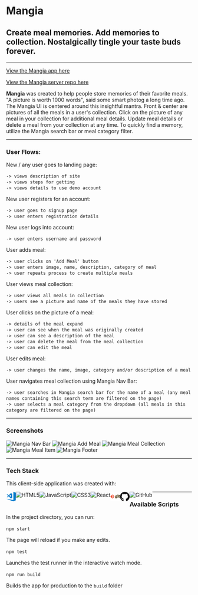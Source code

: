 # Mangia

## Create meal memories. Add memories to collection. Nostalgically tingle your taste buds forever.

---

[View the Mangia app here](https://mangia-client.vercel.app/meals)

[View the Mangia server repo here](https://github.com/sean21johnson/mangia-server)

**Mangia** was created to help people store memories of their favorite meals. "A picture is worth 1000 words", said some smart photog a long time ago. The Mangia UI is centered around this insightful mantra. Front & center are pictures of all the meals in a user's collection. Click on the picture of any meal in your collection for additional meal details. Update meal details or delete a meal from your collection at any time. To quickly find a memory, utilize the Mangia search bar or meal category filter. 

---

### User Flows:

New / any user goes to landing page:

    -> views description of site
    -> views steps for getting 
    -> views details to use demo account

New user registers for an account:

    -> user goes to signup page
    -> user enters registration details

New user logs into account:

    -> user enters username and password

User adds meal:

    -> user clicks on 'Add Meal' button
    -> user enters image, name, description, category of meal
    -> user repeats process to create multiple meals

User views meal collection:

    -> user views all meals in collection
    -> users see a picture and name of the meals they have stored

User clicks on the picture of a meal:

    -> details of the meal expand
    -> user can see when the meal was originally created
    -> user can see a description of the meal
    -> user can delete the meal from the meal collection
    -> user can edit the meal

User edits meal:

    -> user changes the name, image, category and/or description of a meal

User navigates meal collection using Mangia Nav Bar:

    -> user searches in Mangia search bar for the name of a meal (any meal names containing this search term are filtered on the page)
    -> user selects a meal category from the dropdown (all meals in this category are filtered on the page) 

---

### Screenshots

<img width="400px" alt="Mangia Nav Bar" src="https://imgur.com/3D9ezOf.jpg">

<img width="400px" alt="Mangia Add Meal" src="https://imgur.com/u6dRVJi.jpg">

<img width="400px" alt="Mangia Meal Collection" src="https://imgur.com/iC90RbF.jpg">

<img width="400px" alt="Mangia Meal Item" src="https://imgur.com/Tcx6FvF.jpg">

<img width="400px" alt="Mangia Footer" src="https://imgur.com/etNK2lY.jpg">

---

### Tech Stack

This client-side application was created with:

<img align="left" alt="Visual Studio Code" width="26px" src="https://raw.githubusercontent.com/github/explore/80688e429a7d4ef2fca1e82350fe8e3517d3494d/topics/visual-studio-code/visual-studio-code.png" />
<img align="left" alt="HTML5" src="https://img.shields.io/badge/HTML-239120?style=for-the-badge&logo=html5&logoColor=white" />
<img align="left" alt="JavaScript" src="https://img.shields.io/badge/JavaScript-F7DF1E?style=for-the-badge&logo=javascript&logoColor=black" />
<img align="left" alt="CSS3" src="https://img.shields.io/badge/CSS-239120?&style=for-the-badge&logo=css3&logoColor=white" />
<img align="left" alt="React" src="https://img.shields.io/badge/React-20232A?style=for-the-badge&logo=react&logoColor=61DAFB" />
<img align="left" alt="Git" width="26px" src="https://raw.githubusercontent.com/github/explore/80688e429a7d4ef2fca1e82350fe8e3517d3494d/topics/git/git.png" />
<img align="left" alt="GitHub" width="26px" src="https://raw.githubusercontent.com/github/explore/78df643247d429f6cc873026c0622819ad797942/topics/github/github.png" />
<img align="left" alt="GitHub" src="https://img.shields.io/badge/React_Router-CA4245?style=for-the-badge&logo=react-router&logoColor=white" />  

---

### Available Scripts

In the project directory, you can run:

`npm start`

The page will reload if you make any edits.

`npm test`

Launches the test runner in the interactive watch mode.

`npm run build`

Builds the app for production to the `build` folder